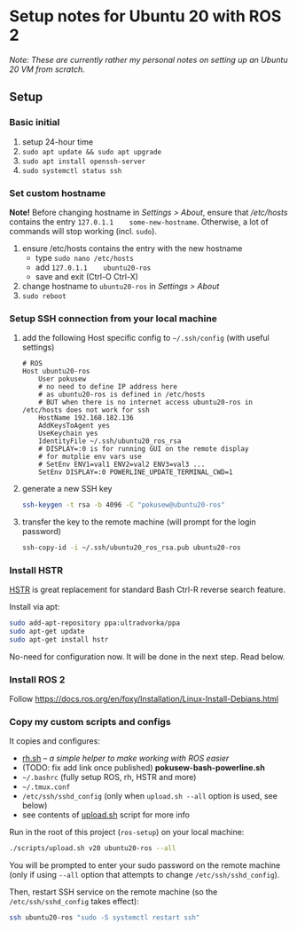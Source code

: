 # Setup notes for Ubuntu 20 with ROS 2

_Note: These are currently rather my personal notes on setting up an Ubuntu 20 VM from scratch._


## Setup


### Basic initial

1. setup 24-hour time
2. `sudo apt update && sudo apt upgrade`
2. `sudo apt install openssh-server`
3. `sudo systemctl status ssh`


### Set custom hostname

**Note!** Before changing hostname in _Settings > About_, ensure that _/etc/hosts_ contains the
entry `127.0.1.1	some-new-hostname`. Otherwise, a lot of commands will stop working (incl. `sudo`).

1. ensure /etc/hosts contains the entry with the new hostname
	* type `sudo nano /etc/hosts`
	* add `127.0.1.1	ubuntu20-ros`
	* save and exit (Ctrl-O Ctrl-X)
2. change hostname to `ubuntu20-ros` in _Settings > About_
3. `sudo reboot`


### Setup SSH connection from your local machine

1. add the following Host specific config to `~/.ssh/config` (with useful settings)
    ```
    # ROS
    Host ubuntu20-ros
        User pokusew
        # no need to define IP address here
        # as ubuntu20-ros is defined in /etc/hosts
        # BUT when there is no internet access ubuntu20-ros in /etc/hosts does not work for ssh
        HostName 192.168.182.136
        AddKeysToAgent yes
        UseKeychain yes
        IdentityFile ~/.ssh/ubuntu20_ros_rsa
        # DISPLAY=:0 is for running GUI on the remote display
        # for mutplie env vars use
        # SetEnv ENV1=val1 ENV2=val2 ENV3=val3 ...
        SetEnv DISPLAY=:0 POWERLINE_UPDATE_TERMINAL_CWD=1
    ```
2. generate a new SSH key
   ```bash
   ssh-keygen -t rsa -b 4096 -C "pokusew@ubuntu20-ros"
   ```
3. transfer the key to the remote machine (will prompt for the login password)
   ```bash
   ssh-copy-id -i ~/.ssh/ubuntu20_ros_rsa.pub ubuntu20-ros
   ```


### Install HSTR

[HSTR](https://github.com/dvorka/hstr) is great replacement for standard Bash Ctrl-R reverse search feature.

Install via apt:
```bash
sudo add-apt-repository ppa:ultradvorka/ppa
sudo apt-get update
sudo apt-get install hstr
```

No-need for configuration now. It will be done in the next step. Read below.


### Install ROS 2

Follow https://docs.ros.org/en/foxy/Installation/Linux-Install-Debians.html


### Copy my custom scripts and configs

It copies and configures:
* [rh.sh](https://github.com/pokusew/rh) – _a simple helper to make working with ROS easier_
* (TODO: fix add link once published) **pokusew-bash-powerline.sh**
* `~/.bashrc` (fully setup ROS, rh, HSTR and more)
* `~/.tmux.conf`
* `/etc/ssh/sshd_config` (only when `upload.sh --all` option is used, see below)
* see contents of [upload.sh](../scripts/upload.sh) script for more info

Run in the root of this project (`ros-setup`) on your local machine:
```bash
./scripts/upload.sh v20 ubuntu20-ros --all
```

You will be prompted to enter your sudo password on the remote machine
(only if using `--all` option that attempts to change `/etc/ssh/sshd_config`).

Then, restart SSH service on the remote machine (so the `/etc/ssh/sshd_config` takes effect):
```bash
ssh ubuntu20-ros "sudo -S systemctl restart ssh"
```
